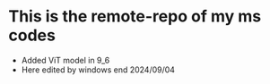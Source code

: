 # This is the remote-repo of my ms codes
  - Added ViT model in 9_6
  - Here edited by windows end 2024/09/04